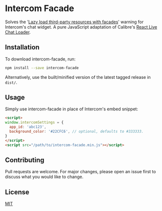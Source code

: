 # Intercom Facade

Solves the '[Lazy load third-party resources with facades](https://web.dev/third-party-facades/)' warning for Intercom's chat widget. A pure JavaScript adaptation of Calibre's [React Live Chat Loader](https://github.com/calibreapp/react-live-chat-loader).

## Installation

To download intercom-facade, run:

```bash
npm install --save intercom-facade
```

Alternatively, use the built/minified version of the latest tagged release in `dist/`.

## Usage

Simply use intercom-facade in place of Intercom's embed snippet:

```html
<script>
window.intercomSettings = {
  app_id: 'abc123',
  background_color: '#22CFC6', // optional, defaults to #333333.
}
</script>
<script src="/path/to/intercom-facade.min.js"></script>
```

## Contributing

Pull requests are welcome. For major changes, please open an issue first to discuss what you would like to change.

## License

[MIT](https://choosealicense.com/licenses/mit/)
